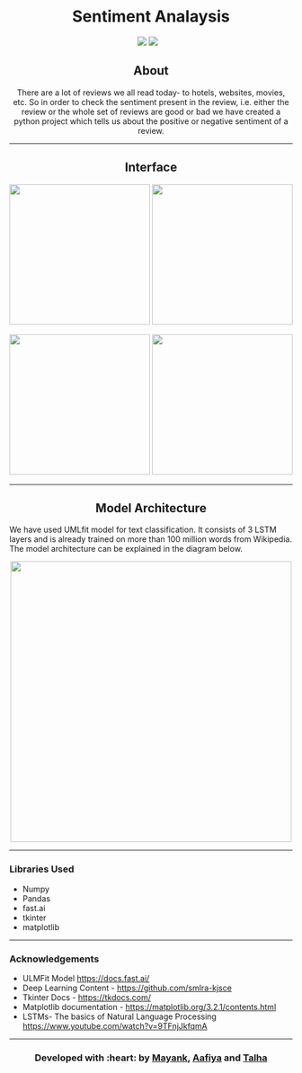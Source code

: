 <p align="center"
<img src ="./assets/website.gif" width = 500px>
</p>

<h1 align = 'center'> Sentiment Analaysis 
</h1>

&emsp;&emsp;&emsp;&emsp;&emsp;&emsp;&emsp;&emsp;&emsp;&emsp;&emsp;&emsp;&emsp;&emsp;&emsp;&emsp; [![](https://img.shields.io/badge/Made_with-fast.ai-blue?style=for-the-badge)](https://docs.fast.ai/)
[![](https://img.shields.io/badge/Made_with-tkinter-blue?style=for-the-badge)](https://docs.python.org/3/library/tk.html)


<h2 align='center'>
About 
</h2>
<p align='center'>
There are a lot of reviews we all read today- to hotels, websites, movies, etc. So in order to check the sentiment present in the review, i.e. either the review or the whole set of reviews are good or bad we have created a python project which tells us about the positive or negative sentiment of a review. 
</p>

-----------------------------------

<h2 align='center'>
Interface 
</h2>
<p align="center">
  <img src ="./assets/website.gif" width = 250px>
  <img src ="./assets/website.gif" width = 250px>
</p>
<p align="center">
  <img src ="./assets/website.gif" width = 250px>
  <img src ="./assets/website.gif" width = 250px>
</p>


-----------------------------------

<h2 align='center'>
Model Architecture
</h2>
<p align="left">
  We have used  UMLfit model for text classification. It consists of 3 LSTM layers and is already trained on more than 100 million words from Wikipedia. The model architecture can be explained in the diagram below. 
</p>
<p align="center">
<img src ="./assets/website.gif" width = 500px>
</p>

-----------------------------------

### Libraries Used 

- Numpy
- Pandas
- fast.ai
- tkinter 
- matplotlib

-----------------------------------

### Acknowledgements 

- ULMFit Model https://docs.fast.ai/
- Deep Learning Content - https://github.com/smlra-kjsce
- Tkinter Docs - https://tkdocs.com/
- Matplotlib documentation - https://matplotlib.org/3.2.1/contents.html 
- LSTMs- The basics of Natural Language Processing https://www.youtube.com/watch?v=9TFnjJkfqmA 

-----------------------------------

<h3 align="center"><b>Developed with :heart: by <a href="https://github.com/m607stars">Mayank</a>, <a href="https://github.com/Aafiya-H">Aafiya</a> and <a href="https://github.com/talha1503">Talha</a></b></h1>
